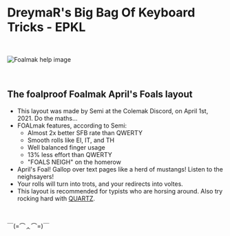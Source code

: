DreymaR's Big Bag Of Keyboard Tricks - EPKL
===========================================
<br>

![Foalmak help image](./Foalmak_EPKL.png)

<br>

The foalproof Foalmak April's Foals layout
------------------------------------------
- This layout was made by Semi at the Colemak Discord, on April 1st, 2021. Do the maths...
- FOALmak features, according to Semi:
    - Almost 2x better SFB rate than QWERTY
    - Smooth rolls like EI, IT, and TH
    - Well balanced finger usage
    - 13% less effort than QWERTY
    - "FOALS NEIGH" on the homerow
- April's Foal! Gallop over text pages like a herd of mustangs! Listen to the neighsayers!
- Your rolls will turn into trots, and your redirects into voltes.
- This layout is recommended for typists who are horsing around. Also try rocking hard with [QUARTZ][LayQua].
<br>

￣(=⌒ᆺ⌒=)￣

[LayFoa]: /Layouts/Foalmak                                          (The Foalmak layout in EPKL)
[LayQua]: /Layouts/QUARTZ                                           (The QUARTZ layout in EPKL)
